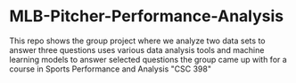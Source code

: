 # MLB-Pitcher-Performance-Analysis
This repo shows the group project where we analyze two data sets to answer three questions uses various data analysis tools and machine learning models to answer selected questions the group came up with for a course in Sports Performance and Analysis "CSC 398"
